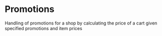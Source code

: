 # Promotions
Handling of promotions for a shop by calculating the price of a cart given specified promotions and item prices
